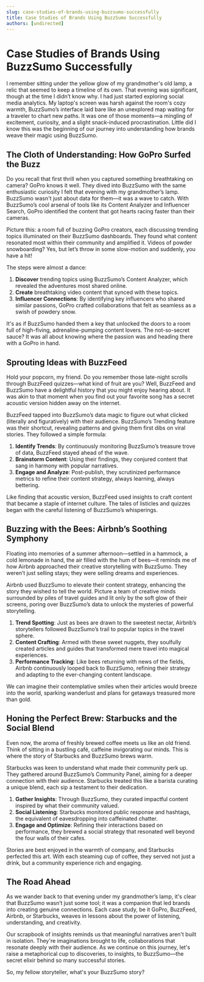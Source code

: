 ```yaml
---
slug: case-studies-of-brands-using-buzzsumo-successfully
title: Case Studies of Brands Using BuzzSumo Successfully
authors: [undirected]
---
```



# Case Studies of Brands Using BuzzSumo Successfully

I remember sitting under the yellow glow of my grandmother's old lamp, a relic that seemed to keep a timeline of its own. That evening was significant, though at the time I didn’t know why. I had just started exploring social media analytics. My laptop's screen was harsh against the room's cozy warmth, BuzzSumo’s interface laid bare like an unexplored map waiting for a traveler to chart new paths. It was one of those moments—a mingling of excitement, curiosity, and a slight snack-induced procrastination. Little did I know this was the beginning of our journey into understanding how brands weave their magic using BuzzSumo.

## The Cloth of Understanding: How GoPro Surfed the Buzz

Do you recall that first thrill when you captured something breathtaking on camera? GoPro knows it well. They dived into BuzzSumo with the same enthusiastic curiosity I felt that evening with my grandmother’s lamp. BuzzSumo wasn't just about data for them—it was a wave to catch. With BuzzSumo’s cool arsenal of tools like its Content Analyzer and Influencer Search, GoPro identified the content that got hearts racing faster than their cameras.

Picture this: a room full of buzzing GoPro creators, each discussing trending topics illuminated on their BuzzSumo dashboards. They found what content resonated most within their community and amplified it. Videos of powder snowboarding? Yes, but let’s throw in some slow-motion and suddenly, you have a hit!

The steps were almost a dance: 

1. **Discover** trending topics using BuzzSumo’s Content Analyzer, which revealed the adventures most shared online.
2. **Create** breathtaking video content that synced with these topics. 
3. **Influencer Connections**: By identifying key influencers who shared similar passions, GoPro crafted collaborations that felt as seamless as a swish of powdery snow.

It's as if BuzzSumo handed them a key that unlocked the doors to a room full of high-fiving, adrenaline-pumping content lovers. The not-so-secret sauce? It was all about knowing where the passion was and heading there with a GoPro in hand.

## Sprouting Ideas with BuzzFeed

Hold your popcorn, my friend. Do you remember those late-night scrolls through BuzzFeed quizzes—what kind of fruit are you? Well, BuzzFeed and BuzzSumo have a delightful history that you might enjoy hearing about. It was akin to that moment when you find out your favorite song has a secret acoustic version hidden away on the internet.

BuzzFeed tapped into BuzzSumo’s data magic to figure out what clicked (literally and figuratively) with their audience. BuzzSumo’s Trending feature was their shortcut, revealing patterns and giving them first dibs on viral stories. They followed a simple formula:

1. **Identify Trends**: By continuously monitoring BuzzSumo’s treasure trove of data, BuzzFeed stayed ahead of the wave.
2. **Brainstorm Content**: Using their findings, they conjured content that sang in harmony with popular narratives.
3. **Engage and Analyze**: Post-publish, they scrutinized performance metrics to refine their content strategy, always learning, always bettering.

Like finding that acoustic version, BuzzFeed used insights to craft content that became a staple of internet culture. The tales of listicles and quizzes began with the careful listening of BuzzSumo’s whisperings.

## Buzzing with the Bees: Airbnb’s Soothing Symphony

Floating into memories of a summer afternoon—settled in a hammock, a cold lemonade in hand, the air filled with the hum of bees—it reminds me of how Airbnb approached their creative storytelling with BuzzSumo. They weren’t just selling stays; they were selling dreams and experiences.

Airbnb used BuzzSumo to elevate their content strategy, enhancing the story they wished to tell the world. Picture a team of creative minds surrounded by piles of travel guides and lit only by the soft glow of their screens, poring over BuzzSumo’s data to unlock the mysteries of powerful storytelling.

1. **Trend Spotting**: Just as bees are drawn to the sweetest nectar, Airbnb’s storytellers followed BuzzSumo’s trail to popular topics in the travel sphere.
2. **Content Crafting**: Armed with these sweet nuggets, they soulfully created articles and guides that transformed mere travel into magical experiences.
3. **Performance Tracking**: Like bees returning with news of the fields, Airbnb continuously looped back to BuzzSumo, refining their strategy and adapting to the ever-changing content landscape.

We can imagine their contemplative smiles when their articles would breeze into the world, sparking wanderlust and plans for getaways treasured more than gold.

## Honing the Perfect Brew: Starbucks and the Social Blend

Even now, the aroma of freshly brewed coffee meets us like an old friend. Think of sitting in a bustling café, caffeine invigorating our minds. This is where the story of Starbucks and BuzzSumo brews warm.

Starbucks was keen to understand what made their community perk up. They gathered around BuzzSumo’s Community Panel, aiming for a deeper connection with their audience. Starbucks treated this like a barista curating a unique blend, each sip a testament to their dedication.

1. **Gather Insights**: Through BuzzSumo, they curated impactful content inspired by what their community valued.
2. **Social Listening**: Starbucks monitored public response and hashtags, the equivalent of eavesdropping into caffeinated chatter.
3. **Engage and Optimize**: Refining their interactions based on performance, they brewed a social strategy that resonated well beyond the four walls of their cafes.

Stories are best enjoyed in the warmth of company, and Starbucks perfected this art. With each steaming cup of coffee, they served not just a drink, but a community experience rich and engaging.

## The Road Ahead

As we wander back to that evening under my grandmother’s lamp, it's clear that BuzzSumo wasn’t just some tool; it was a companion that led brands into creating genuine connections. Each case study, be it GoPro, BuzzFeed, Airbnb, or Starbucks, weaves in lessons about the power of listening, understanding, and creativity.

Our scrapbook of insights reminds us that meaningful narratives aren't built in isolation. They're imaginations brought to life, collaborations that resonate deeply with their audience. As we continue on this journey, let's raise a metaphorical cup to discoveries, to insights, to BuzzSumo—the secret elixir behind so many successful stories.

So, my fellow storyteller, what's your BuzzSumo story?